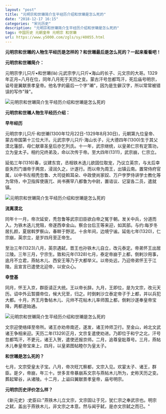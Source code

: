```yaml
---
layout: "post"
title: "元明宗和世瓎简介生平经历介绍和世瓎是怎么死的"
date: "2018-12-17 16:15"
categories: "宋元历史"
description: "元明宗和世瓎简介生平经历介绍和世瓎是怎么死的"
tags: 中国历史 元朝皇帝 元明宗 和世瓎
url: https://www.y5000.com/zgls/sy/40055.html
---
```






**元明宗和世瓎的人物生平经历是怎样的？和世瓎最后是怎么死的？一起来看看吧！**

 **元明宗和世瓎简介：**

元明宗孛儿只斤▪和世瓎(là):元武宗孛儿只斤▪海山的长子、元文宗的大哥。1329年正月~八月在位，同年八月死于天历之变。蒙古汗号忽都笃汗，死后庙号明宗，谥号是翼献景孝皇帝。他名字的最后一个字"瓎"，因为是生僻汉字，所以常常被错误的写作"琜"。

![元明宗和世瓎简介生平经历介绍和世瓎是怎么死的](https://img.y5000.com/uploads/allimg/190114/1ecf930e3d648ab7a6a07a64d106ce4b.jpg)

 **元明宗和世瓎人物生平经历介绍：**

 **早年经历**

元明宗孛儿只斤·和世瓎(1300年12月22日-1329年8月30日)，元朝第九位皇帝、蒙古帝国第十三位大汗。元武宗孛儿只斤·海山长子，元大德四年(1300)生于其父漠北藩邸，母仁献章圣皇后亦乞列氏。十一年，武宗继统，以皇弟仁宗有定策功，立为皇太子。相约兄终弟及，命以次传于帝。至大四年(1311)，武宗崩，仁宗立。

延佑三年(1316)春，议建东宫，丞相铁木迭儿欲固位取宠，乃议立英宗，与太后幸臣失烈门谮帝于两宫，浸润久之，计遂行。而以帝为周王，出镇云南。置常侍府官属，以中书左相秃忽鲁、大司徒斡耳朵、中政使尚家奴、万户孛罗侍讲学士教化等为常侍，中卫指挥使唐兀、尚书赛罕八都鲁为中尉，置谘议、记室各二员，遣就镇。

![元明宗和世瓎简介生平经历介绍和世瓎是怎么死的](https://img.y5000.com/uploads/allimg/190114/895bc04ab12defaf69571118b229f777.jpg)

 **流离漠北**

同年十一月，帝次延安，秃忽鲁等武宗旧臣欲白帝之冤于朝。发关中兵，分道而入。为铁木迭儿党阻，帝遂西幸金山。察合台后王等来迎，如其部。与约:每岁冬居扎颜，夏居斡罗察山，春畊于野泥。十余年间，边境宁谧。延佑七年(1320)，仁宗崩，英宗立，是岁四月至正帝生。

至治三年(1323)八月，英宗遇弑，晋王也孙铁木儿自立，改元泰定。帝弟怀王出居江陵。三年三月，宁宗生。致和元年(1328)七月，泰定帝崩于上都，倒剌沙用事，逾月不立君，燕帖木儿、西安王等乃于大都举义。以帝处远，乃迎帝弟怀王于江陵。且宣言已遣使北迎帝，以安众心。

 **幸登基**

同月，怀王入京，群臣请正大统。王以帝长辞。九月，王即位，是为文宗，改元天历。诏中外云暂摄帝位，候大兄至，归之。时倒剌沙立泰定帝子于上都，并以兵犯大都。十月，齐王月鲁帖木儿、元帅不花帖木儿率师围上都，倒剌沙遂奉皇帝宝降，两都道始通。

![元明宗和世瓎简介生平经历介绍和世瓎是怎么死的](https://img.y5000.com/uploads/allimg/190114/24b81c111510bf9caf10d6f0f5edbeef.jpg)

文宗迎使络绎至帝所。诸王亦劝帝南还，遂发，诸王帅师卫行。至金山，岭北文武诸王争相来迎。天历二年(1329)正月，文宗复遣使劝进。乃即位于和宁之北，汗号忽都笃汗，不更元，诸王入贺，遣使还报京师。二月，追尊皇妣尊号。三月，燕帖木儿奉皇帝宝来上，四月，以皇弟图帖睦尔为皇太子。

 **和世瓎是怎么死的？**

七月，文宗受皇太子宝。八月，帝次旺兀察都，文宗入见。欢宴太子、诸王，群臣。是夕，帝崩，年三十。世多言帝暴崩系文宗与燕帖木儿所为，史称天历之变。葬起辇谷，从诸陵。十二月，上谥曰翼献景孝皇帝，庙号明宗。

 **元明宗历史评价怎么样？**

《新元史》:史臣曰:"燕铁木儿立文宗，文宗固让于兄，犹仁宗之奉武宗也。明宗之弑，盖出于燕铁木儿，非文宗之本意。然与闻乎弑，是亦文宗弑之而已。"
